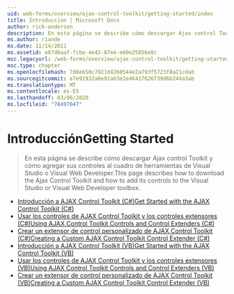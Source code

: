 ```yaml
---
uid: web-forms/overview/ajax-control-toolkit/getting-started/index
title: Introducción | Microsoft Docs
author: rick-anderson
description: En esta página se describe cómo descargar Ajax control Toolkit y cómo agregar sus controles al cuadro de herramientas de Visual Studio o Visual Web Developer.
ms.author: riande
ms.date: 11/14/2011
ms.assetid: e87dbaaf-fcbe-4e42-87ee-e60e25856e8c
msc.legacyurl: /web-forms/overview/ajax-control-toolkit/getting-started
msc.type: chapter
ms.openlocfilehash: 7d8e650c7921d4260544e2a793f5723f8a21cdab
ms.sourcegitcommit: e7e91932a6e91a63e2e46417626f39d6b244a3ab
ms.translationtype: MT
ms.contentlocale: es-ES
ms.lasthandoff: 03/06/2020
ms.locfileid: "78497047"
---
```

# <a name="getting-started"></a><span data-ttu-id="6841f-103">Introducción</span><span class="sxs-lookup"><span data-stu-id="6841f-103">Getting Started</span></span>

> <span data-ttu-id="6841f-104">En esta página se describe cómo descargar Ajax control Toolkit y cómo agregar sus controles al cuadro de herramientas de Visual Studio o Visual Web Developer.</span><span class="sxs-lookup"><span data-stu-id="6841f-104">This page describes how to download the Ajax Control Toolkit and how to add its controls to the Visual Studio or Visual Web Developer toolbox.</span></span>

- [<span data-ttu-id="6841f-105">Introducción a AJAX Control Toolkit (C#)</span><span class="sxs-lookup"><span data-stu-id="6841f-105">Get Started with the AJAX Control Toolkit (C#)</span></span>](get-started-with-the-ajax-control-toolkit-cs.md)
- [<span data-ttu-id="6841f-106">Usar los controles de AJAX Control Toolkit y los controles extensores (C#)</span><span class="sxs-lookup"><span data-stu-id="6841f-106">Using AJAX Control Toolkit Controls and Control Extenders (C#)</span></span>](using-ajax-control-toolkit-controls-and-control-extenders-cs.md)
- [<span data-ttu-id="6841f-107">Crear un extensor de control personalizado de AJAX Control Toolkit (C#)</span><span class="sxs-lookup"><span data-stu-id="6841f-107">Creating a Custom AJAX Control Toolkit Control Extender (C#)</span></span>](creating-a-custom-ajax-control-toolkit-control-extender-cs.md)
- [<span data-ttu-id="6841f-108">Introducción a AJAX Control Toolkit (VB)</span><span class="sxs-lookup"><span data-stu-id="6841f-108">Get Started with the AJAX Control Toolkit (VB)</span></span>](get-started-with-the-ajax-control-toolkit-vb.md)
- [<span data-ttu-id="6841f-109">Usar los controles de AJAX Control Toolkit y los controles extensores (VB)</span><span class="sxs-lookup"><span data-stu-id="6841f-109">Using AJAX Control Toolkit Controls and Control Extenders (VB)</span></span>](using-ajax-control-toolkit-controls-and-control-extenders-vb.md)
- [<span data-ttu-id="6841f-110">Crear un extensor de control personalizado de AJAX Control Toolkit (VB)</span><span class="sxs-lookup"><span data-stu-id="6841f-110">Creating a Custom AJAX Control Toolkit Control Extender (VB)</span></span>](creating-a-custom-ajax-control-toolkit-control-extender-vb.md)
